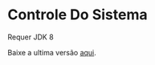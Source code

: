 # Controle Do Sistema
Requer JDK 8

Baixe a ultima versão [aqui](https://github.com/caiosf02/ControleSistema/releases/tag/v1.3.0).
